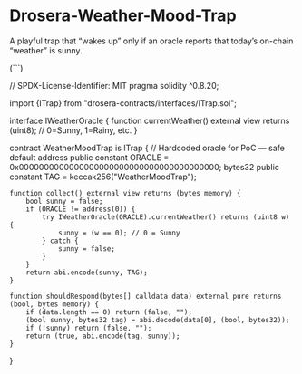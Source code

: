 # Drosera-Weather-Mood-Trap
A playful trap that “wakes up” only if an oracle reports that today’s on-chain “weather” is sunny.


(```)

// SPDX-License-Identifier: MIT
pragma solidity ^0.8.20;

import {ITrap} from "drosera-contracts/interfaces/ITrap.sol";

interface IWeatherOracle {
    function currentWeather() external view returns (uint8); // 0=Sunny, 1=Rainy, etc.
}

contract WeatherMoodTrap is ITrap {
    // Hardcoded oracle for PoC — safe default
    address public constant ORACLE = 0x0000000000000000000000000000000000000000;
    bytes32 public constant TAG = keccak256("WeatherMoodTrap");

    function collect() external view returns (bytes memory) {
        bool sunny = false;
        if (ORACLE != address(0)) {
            try IWeatherOracle(ORACLE).currentWeather() returns (uint8 w) {
                sunny = (w == 0); // 0 = Sunny
            } catch {
                sunny = false;
            }
        }
        return abi.encode(sunny, TAG);
    }

    function shouldRespond(bytes[] calldata data) external pure returns (bool, bytes memory) {
        if (data.length == 0) return (false, "");
        (bool sunny, bytes32 tag) = abi.decode(data[0], (bool, bytes32));
        if (!sunny) return (false, "");
        return (true, abi.encode(tag, sunny));
    }
}
